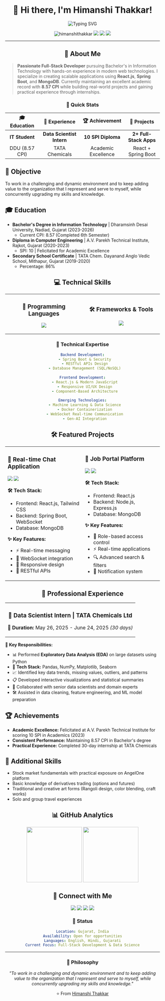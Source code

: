 <div align="center">
  
# 💫 Hi there, I'm Himanshi Thakkar! 

<img src="https://readme-typing-svg.herokuapp.com?font=Fira+Code&size=30&pause=1000&color=8B5CF6&center=true&vCenter=true&width=600&lines=Full-Stack+Developer;React.js+%26+Spring+Boot+Expert;Information+Technology+Student;Always+Learning+New+Technologies" alt="Typing SVG" />

<p align="center">
  <img src="https://komarev.com/ghpvc/?username=himanshithakkar&label=Profile%20views&color=8b5cf6&style=flat" alt="himanshithakkar" />
  <img src="https://img.shields.io/badge/Focus-Full%20Stack%20Development-8b5cf6" />
  <img src="https://img.shields.io/badge/Lives-Gujarat,%20India-success" />
  <img src="https://img.shields.io/badge/Status-Available%20for%20Hire-brightgreen" />
</p>

</div>

---

<div align="center">
  
## 🚀 About Me

</div>

> **Passionate Full-Stack Developer** pursuing Bachelor's in Information Technology with hands-on experience in modern web technologies. I specialize in creating scalable applications using **React.js**, **Spring Boot**, and **MongoDB**. Currently maintaining an excellent academic record with **8.57 CPI** while building real-world projects and gaining practical experience through internships.

<div align="center">

### 🌟 Quick Stats

| 🎓 Education | 💼 Experience | 🏆 Achievement | 🔧 Projects |
|:---:|:---:|:---:|:---:|
| **IT Student** | **Data Scientist Intern** | **10 SPI Diploma** | **2+ Full-Stack Apps** |
| DDU (8.57 CPI) | TATA Chemicals | Academic Excellence | React + Spring Boot |

</div>

## 🎯 Objective
To work in a challenging and dynamic environment and to keep adding value to the organization that I represent and serve to myself, while concurrently upgrading my skills and knowledge.

## 🎓 Education
- **Bachelor's Degree in Information Technology** | Dharamsinh Desai University, Nadiad, Gujarat (2023-2026)
  - Current CPI: 8.57 (Completed 6th Semester)
- **Diploma in Computer Engineering** | A.V. Parekh Technical Institute, Rajkot, Gujarat (2020-2023)
  - SPI: 10 | Felicitated for Academic Excellence
- **Secondary School Certificate** | TATA Chem. Dayanand Anglo Vedic School, Mithapur, Gujarat (2019-2020)
  - Percentage: 86%

<div align="center">

## 💻 Technical Skills

</div>

<table align="center">
<tr>
<td align="center" width="50%">

### 🚀 Programming Languages
<p align="center">
  <img src="https://skillicons.dev/icons?i=c,cpp,java,js,python,mysql" />
</p>

</td>
<td align="center" width="50%">

### 🛠️ Frameworks & Tools
<p align="center">
  <img src="https://skillicons.dev/icons?i=react,nodejs,spring,mongodb,tailwind,docker" />
</p>

</td>
</tr>
</table>

<div align="center">

### 🎯 Technical Expertise

```yaml
Backend Development:
  - Spring Boot & Security
  - RESTful APIs Design
  - Database Management (SQL/NoSQL)
  
Frontend Development:
  - React.js & Modern JavaScript
  - Responsive UI/UX Design
  - Component-Based Architecture
  
Emerging Technologies:
  - Machine Learning & Data Science
  - Docker Containerization
  - WebSocket Real-time Communication
  - Gen-AI Integration
```

</div>

<div align="center">

## 🛠️ Featured Projects

</div>

<table>
<tr>
<td width="50%">

### 🔄 Real-time Chat Application
[![](https://img.shields.io/badge/🚀-Live%20Demo-brightgreen)](#) [![](https://img.shields.io/badge/💻-Source%20Code-blue)](#)

**🛠️ Tech Stack:**
- Frontend: React.js, Tailwind CSS
- Backend: Spring Boot, WebSocket
- Database: MongoDB

**✨ Key Features:**
- ⚡ Real-time messaging 
- 🔌 WebSocket integration
- 📱 Responsive design
- 🚀 RESTful APIs

</td>
<td width="50%">

### 💼 Job Portal Platform  
[![](https://img.shields.io/badge/🚀-Live%20Demo-brightgreen)](#) [![](https://img.shields.io/badge/💻-Source%20Code-blue)](#)

**🛠️ Tech Stack:**
- Frontend: React.js
- Backend: Node.js, Express.js
- Database: MongoDB

**✨ Key Features:**
- 👥 Role-based access control
- ⚡ Real-time applications
- 🔍 Advanced search & filters
- 📧 Notification system

</td>
</tr>
</table>

<div align="center">

## 💼 Professional Experience

</div>

<div align="center">
<table width="100%">
<tr>
<td align="center">

### 🏢 Data Scientist Intern | TATA Chemicals Ltd
**📅 Duration:** May 26, 2025 - June 24, 2025 *(30 days)*

</td>
</tr>
</table>
</div>

**🔬 Key Responsibilities:**
- 📊 Performed **Exploratory Data Analysis (EDA)** on large datasets using Python
- 🐍 **Tech Stack:** Pandas, NumPy, Matplotlib, Seaborn
- 📈 Identified key data trends, missing values, outliers, and patterns
- 📋 Developed interactive visualizations and statistical summaries
- 🤝 Collaborated with senior data scientists and domain experts
- 🛠️ Assisted in data cleaning, feature engineering, and ML model preparation

## 🏆 Achievements
- **Academic Excellence:** Felicitated at A.V. Parekh Technical Institute for scoring 10 SPI in Academics (2023)
- **Consistent Performance:** Maintaining 8.57 CPI in Bachelor's degree
- **Practical Experience:** Completed 30-day internship at TATA Chemicals

## 🌟 Additional Skills
- Stock market fundamentals with practical exposure on AngelOne platform
- Basic knowledge of derivatives trading (options and futures)
- Traditional and creative art forms (Rangoli design, color blending, craft works)
- Solo and group travel experiences

<div align="center">

## 📊 GitHub Analytics

<img height="180em" src="https://github-readme-stats.vercel.app/api?username=himanshithakkar&show_icons=true&theme=tokyonight&include_all_commits=true&count_private=true"/>
<img height="180em" src="https://github-readme-stats.vercel.app/api/top-langs/?username=himanshithakkar&layout=compact&langs_count=8&theme=tokyonight"/>

</div>

<div align="center">

## 🤝 Connect with Me

<p align="center">
<a href="https://linkedin.com/in/himanshithakkar"><img src="https://img.shields.io/badge/-LinkedIn-0077B5?style=for-the-badge&logo=linkedin&logoColor=white"/></a>
<a href="https://github.com/himanshithakkar"><img src="https://img.shields.io/badge/-GitHub-181717?style=for-the-badge&logo=github&logoColor=white"/></a>
<a href="mailto:himanshi@example.com"><img src="https://img.shields.io/badge/-Email-D14836?style=for-the-badge&logo=gmail&logoColor=white"/></a>
<a href="https://twitter.com/himanshithakkar"><img src="https://img.shields.io/badge/-Twitter-1DA1F2?style=for-the-badge&logo=twitter&logoColor=white"/></a>
</p>

### 📍 Status
```yaml
Location: Gujarat, India
Availability: Open for opportunities
Languages: English, Hindi, Gujarati
Current Focus: Full-Stack Development & Data Science
```

</div>

---

<div align="center">

### 💭 Philosophy

*"To work in a challenging and dynamic environment and to keep adding value to the organization that I represent and serve to myself, while concurrently upgrading my skills and knowledge."*


⭐️ From [Himanshi Thakkar](https://github.com/himanshithakkar)

</div>
